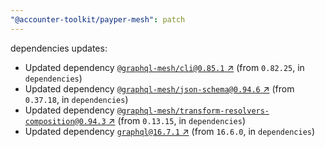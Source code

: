 ```yaml
---
"@accounter-toolkit/payper-mesh": patch
---
```

dependencies updates:
  - Updated dependency [`@graphql-mesh/cli@0.85.1` ↗︎](https://www.npmjs.com/package/@graphql-mesh/cli/v/0.85.1) (from `0.82.25`, in `dependencies`)
  - Updated dependency [`@graphql-mesh/json-schema@0.94.6` ↗︎](https://www.npmjs.com/package/@graphql-mesh/json-schema/v/0.94.6) (from `0.37.18`, in `dependencies`)
  - Updated dependency [`@graphql-mesh/transform-resolvers-composition@0.94.3` ↗︎](https://www.npmjs.com/package/@graphql-mesh/transform-resolvers-composition/v/0.94.3) (from `0.13.15`, in `dependencies`)
  - Updated dependency [`graphql@16.7.1` ↗︎](https://www.npmjs.com/package/graphql/v/16.7.1) (from `16.6.0`, in `dependencies`)
